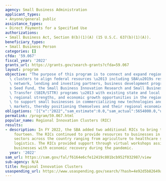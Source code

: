 ```yaml
---
agency: Small Business Administration
applicant_types:
- Anyone/general public
assistance_types:
- Direct Payments for a Specified Use
authorizations:
- Small Business Act, Section 8(b)(1)(A) (15 U.S.C. 637(b)(1)(A)).
beneficiary_types:
- Small Business Person
categories: []
cfda: '59.067'
fiscal_year: '2022'
grants_url: https://grants.gov/search-grants?cfda=59.067
layout: program
objective: "The purpose of this program is to connect and expand regional innovation\
  \ clusters to align federal resources \u2013 including SBA\u2019s resource provider\
  \ network, lending and investing partners, business development programs and America\u2019\
  s Seed Fund, the Small Business Innovation Research and Small Business Technology\
  \ Transfer (SBIR/STTR) programs \u2013 with existing state and local resources,\
  \ regional strengths, and economic growth opportunities in the region and beyond\
  \ to support small businesses in commercializing new technologies and reaching new\
  \ markets, thereby positioning themselves and their regional economies for growth."
obligations: '[{"x":"2022","sam_estimate":0.0,"sam_actual":5654000.0,"usa_spending_actual":0.0},{"x":"2023","sam_estimate":10000000.0,"sam_actual":0.0,"usa_spending_actual":0.0},{"x":"2024","sam_estimate":10000000.0,"sam_actual":0.0,"usa_spending_actual":0.0}]'
permalink: /program/59.067.html
popular_name: Regional Innovation Clusters (RIC)
results:
- description: In FY 2022, the SBA added two additional RICs to bring the total to
    fourteen. The RICs continued to provide resources to businesses in high potential
    sectors across the country ranging from agriculture to healthcare supply chain
    logistics. The RICs provided support through virtual workshops assisting small
    businesses with economic recovery during the pandemic.
  year: '2022'
sam_url: https://sam.gov/fal/f6164e6cfe12419c801bcb952f032987/view
sub-agency: N/A
title: Regional Innovation Clusters
usaspending_url: https://www.usaspending.gov/search/?hash=4e92d5b82649a4f87f0755d1ff690476
---
```

